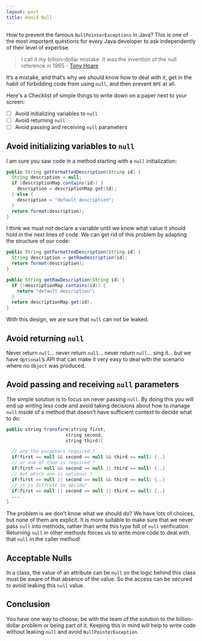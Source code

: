 ```yaml
---
layout: post
title: Avoid Null
---
```


How to prevent the famous `NullPointerExceptions` in Java? This is one of the most important questions for every Java developer to ask independently of their level of expertise. 

> I call it my billion-dollar mistake. It was the invention of the null reference in 1965 - [Tony Hoare](http://en.wikipedia.org/wiki/Tony_Hoare) 

It’s a mistake, and that’s why we should know how to deal with it, get in the habit of forbidding code from using `null`, and then prevent `NPE` at all.

Here's a Checklist of simple things to write down on a paper next to your screen:

- [ ] Avoid initializing variables to `null`
- [ ] Avoid returning `null`
- [ ] Avoid passing and receiving `null` parameters

## Avoid initializing variables to `null`

I am sure you saw code in a method starting with a `null` initialization:

```java 
public String getFormattedDescription(String id) {
  String description = null;
  if (descriptionMap.contains(id)) {
    description = descriptionMap.get(id);
  } else {
    description = "default description";
  }
  return format(description);
}
```

I think we must not declare a variable until we know what value it should hold in the next lines of code. We can get rid of this problem by adapting the structure of our code:

```java 
public String getFormattedDescription(String id) {
  String description = getRawDescription(id);
  return format(description);
}

public String getRawDescription(String id) {
  if (!descriptionMap.contains(id)) {
  	return "default description";
  }
  return descriptionMap.get(id);
}
```

With this design, we are sure that `null` can not be leaked. 

## Avoid returning `null`

Never return `null`... never return `null`... never return `null`... sing it... but we have `Optional`’s API that can make it very easy to deal with the scenario where no `Object` was produced.

## Avoid passing and receiving `null` parameters

The simple solution is to focus on never passing `null`. By doing this you will end up writing less code and avoid taking decisions about how to manage `null` inside of a method that doesn't have sufficient context to decide what to do:

````java 
public string transform(string first, 
                      string second, 
                      string third){

  // are the paramters required ?
  if(first == null && second == null && third == null) {..}
  // or one of them is required ?
  if(first == null && second == null || third == null) {..}
  // but which one is optional ?
  if(first == null || second == null && third == null) {..}
  // it is diffcult to decide! 
  if(first == null || second == null || third == null) {..}
  ...
}
````

The problem is we don't know what we should do? We have lots of choices, but none of them are explicit. It is more suitable to make sure that we never pass `null` into methods, rather than write this type full of `null` verification. Returning `null` in other methods forces us to write more code to deal with that `null` in the caller method!

## Acceptable Nulls

In a class, the value of an attribute can be `null` so the logic behind this class must be aware of that absence of the value. So the access can be secured to avoid leaking this `null` value. 

## Conclusion

You have one way to choose, be with the team of the solution to the billion-dollar problem or being part of it. Keeping this in mind will help to write code without leaking `null` and avoid `NullPointerException`.